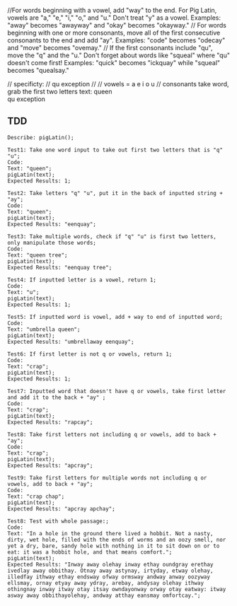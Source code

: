//For words beginning with a vowel, add "way" to the end. For Pig Latin, vowels are "a," "e," "i," "o," and "u." Don't treat "y" as a vowel. Examples: "away" becomes "awayway" and "okay" becomes "okayway."
// For words beginning with one or more consonants, move all of the first consecutive consonants to the end and add "ay". Examples: "code" becomes "odecay" and "move" becomes "ovemay."
// If the first consonants include "qu", move the "q" and the "u." Don't forget about words like "squeal" where "qu" doesn't come first! Examples: "quick" becomes "ickquay" while "squeal" becomes "quealsay."

// specificty:
// qu exception 
//
// vowels = a e i o u 
// consonants 
take word, grab the first two letters
text: queen  
qu exception

## TDD 
```
Describe: pigLatin();

Test1: Take one word input to take out first two letters that is "q" "u";
Code: 
Text: "queen";
pigLatin(text);
Expected Results: 1;

Test2: Take letters "q" "u", put it in the back of inputted string + "ay"; 
Code: 
Text: "queen";
pigLatin(text);
Expected Results: "eenquay";

Test3: Take multiple words, check if "q" "u" is first two letters, only manipulate those words; 
Code: 
Text: "queen tree";
pigLatin(text);
Expected Results: "eenquay tree";

Test4: If inputted letter is a vowel, return 1; 
Code: 
Text: "u";
pigLatin(text);
Expected Results: 1;

Test5: If inputted word is vowel, add + way to end of inputted word; 
Code: 
Text: "umbrella queen";
pigLatin(text);
Expected Results: "umbrellaway eenquay";

Test6: If first letter is not q or vowels, return 1; 
Code: 
Text: "crap";
pigLatin(text);
Expected Results: 1;

Test7: Inputted word that doesn't have q or vowels, take first letter and add it to the back + "ay" ;
Code: 
Text: "crap";
pigLatin(text);
Expected Results: "rapcay";

Test8: Take first letters not including q or vowels, add to back + "ay"; 
Code: 
Text: "crap";
pigLatin(text);
Expected Results: "apcray";

Test9: Take first letters for multiple words not including q or vowels, add to back + "ay"; 
Code: 
Text: "crap chap";
pigLatin(text);
Expected Results: "apcray apchay";

Test8: Test with whole passage:; 
Code: 
Text: "In a hole in the ground there lived a hobbit. Not a nasty, dirty, wet hole, filled with the ends of worms and an oozy smell, nor yet a dry, bare, sandy hole with nothing in it to sit down on or to eat: it was a hobbit ­hole, and that means comfort.";
pigLatin(text);
Expected Results: "Inway away olehay inway ethay oundgray erethay ivedlay away obbithay. Otnay away astynay, irtyday, etway olehay, illedfay ithway ethay endsway ofway ormsway andway anway oozyway ellsmay, ornay etyay away ydray, arebay, andysay olehay ithway othingnay inway itway otay itsay owndayonway orway otay eatway: itway asway away obbithay­olehay, andway atthay eansmay omfortcay.";
```
